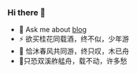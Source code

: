 ### Hi there 👋
- 💬 Ask me about [blog](http://www.dawnsss.xyz)
- ⚡ 欲买桂花同载酒，终不似，少年游
- 👯 恰沐春风共同游，终只叹，木已舟
- 🤔只恐双溪舴艋舟，载不动，许多愁
<!--
**breakingxiao/breakingxiao** is a ✨ _special_ ✨ repository because its `README.md` (this file) appears on your GitHub profile.

Here are some ideas to get you started:

- 🔭 I’m currently working on ...
- 🌱 I’m currently learning ...
- 👯 I’m looking to collaborate on ...
- 🤔 I’m looking for help with ...
- 💬 Ask me about ...
- 📫 How to reach me: ...
- 😄 Pronouns: ...
- ⚡ Fun fact: ...
-->
